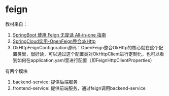 # feign
教材来自：
1. [SpringBoot 使用 Feign 无废话 All-in-one 指南](https://juejin.cn/post/7169549885723639838)
2. [SpringCloud实用-OpenFeign整合okHttp](https://blog.csdn.net/FBB360JAVA/article/details/134600211)
3. OkHttpFeignConfiguration源码：OpenFeign整合OkHttp的核心就在这个配置类里，很好读，可以通过这个配置类对OkHttpClient进行定制化，也可以看到如何在application.yaml里进行配置（即FeignHttpClientProperties）


有两个模块
1. backend-service: 提供后端服务
2. frontend-service: 提供前端服务，通过feign调用backend-service